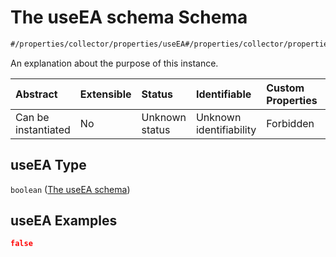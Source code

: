 # The useEA schema Schema

```txt
#/properties/collector/properties/useEA#/properties/collector/properties/useEA
```

An explanation about the purpose of this instance.

| Abstract            | Extensible | Status         | Identifiable            | Custom Properties | Additional Properties | Access Restrictions | Defined In                                                        |
| :------------------ | :--------- | :------------- | :---------------------- | :---------------- | :-------------------- | :------------------ | :---------------------------------------------------------------- |
| Can be instantiated | No         | Unknown status | Unknown identifiability | Forbidden         | Allowed               | none                | [values.schema.json\*](values.schema.json "open original schema") |

## useEA Type

`boolean` ([The useEA schema](values-properties-the-collector-schema-properties-the-useea-schema.md))

## useEA Examples

```json
false
```
